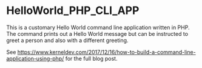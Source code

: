 # HelloWorld_PHP_CLI_APP
This is a customary Hello World command line application written in PHP. The command prints out a Hello World message but can be instructed to greet a person and also with a different greeting.

See https://www.kerneldev.com/2017/12/16/how-to-build-a-command-line-application-using-php/ for the full blog post.
